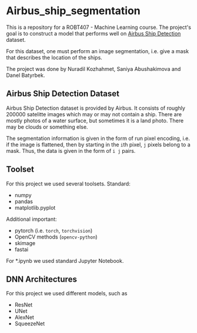 # Airbus_ship_segmentation

This is a repository for a ROBT407 - Machine Learning course. The project's goal is to construct a model that performs well on [Airbus Ship Detection](https://www.kaggle.com/c/airbus-ship-detection) dataset.

For this dataset, one must perform an image segmentation, i.e. give a mask that describes the location of the ships.

The project was done by Nuradil Kozhahmet, Saniya Abushakimova and Danel Batyrbek.

## Airbus Ship Detection Dataset

Airbus Ship Detection dataset is provided by Airbus. It consists of roughly 200000 satelitte images which may or may not contain a ship. There are mostly photos of a water surface, but sometimes it is a land photo. There may be clouds or something else.

The segmentation information is given in the form of run pixel encoding, i.e. if the image is flattened, then by starting in the `i`th pixel, `j` pixels belong to a mask. Thus, the data is given in the form of `i j` pairs.

## Toolset
For this project we used several toolsets. Standard:
- numpy
- pandas
- matplotlib.pyplot

Additional important:
- pytorch (i.e. `torch`, `torchvision`)
- OpenCV methods (`opencv-python`)
- skimage
- fastai

For *.ipynb we used standard Jupyter Notebook.

## DNN Architectures
For this project we used different models, such as
- ResNet
- UNet
- AlexNet
- SqueezeNet
